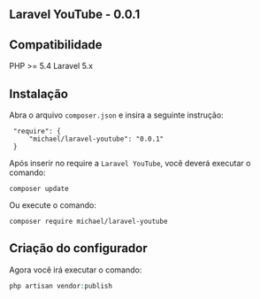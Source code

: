 ## Laravel YouTube - 0.0.1


## Compatibilidade

 PHP >= 5.4
 Laravel 5.x
 
 
 ## Instalação
 
Abra o arquivo `composer.json` e insira a seguinte instrução:
 
     "require": {
         "michael/laravel-youtube": "0.0.1"
     }
     
     
Após inserir no require a `Laravel YouTube`, você deverá executar o comando:

    composer update
    
    
Ou execute o comando:

    composer require michael/laravel-youtube
    
    
## Criação do configurador

Agora você irá executar o comando:

```php
php artisan vendor:publish
```